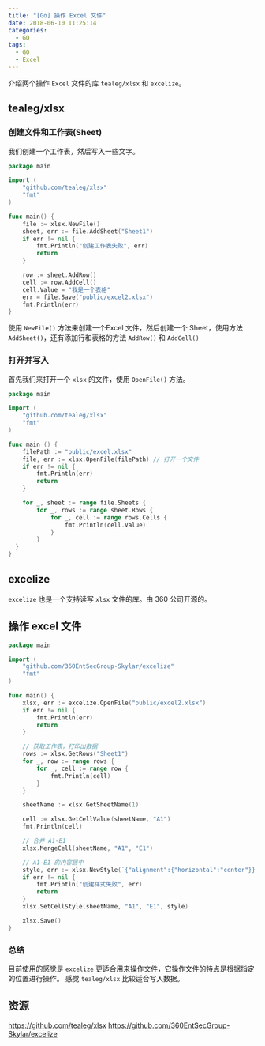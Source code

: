 ```yaml
---
title: "[Go] 操作 Excel 文件"
date: 2018-06-10 11:25:14
categories:
  - GO
tags:
  - GO
  - Excel
---
```


介绍两个操作 `Excel` 文件的库 `tealeg/xlsx` 和 `excelize`。

## tealeg/xlsx

### 创建文件和工作表(Sheet)
我们创建一个工作表，然后写入一些文字。

```go
package main

import (
	"github.com/tealeg/xlsx"
	"fmt"
)

func main() {
	file := xlsx.NewFile()
	sheet, err := file.AddSheet("Sheet1")
	if err != nil {
		fmt.Println("创建工作表失败", err)
		return
	}

	row := sheet.AddRow()
	cell := row.AddCell()
	cell.Value = "我是一个表格"
	err = file.Save("public/excel2.xlsx")
	fmt.Println(err)
}
```

使用 `NewFile()` 方法来创建一个Excel 文件，然后创建一个 Sheet，使用方法 `AddSheet()`，还有添加行和表格的方法 `AddRow()` 和 `AddCell()`

### 打开并写入
首先我们来打开一个 `xlsx` 的文件，使用 `OpenFile()` 方法。

```go
package main

import (
	"github.com/tealeg/xlsx"
	"fmt"
)

func main () {
	filePath := "public/excel.xlsx"
	file, err := xlsx.OpenFile(filePath) // 打开一个文件
	if err != nil {
		fmt.Println(err)
		return
	}

	for _, sheet := range file.Sheets {
    	for _, rows := range sheet.Rows {
    		for _, cell := range rows.Cells {
    			fmt.Println(cell.Value)
    		}
    	}
  }
}
```

## excelize
`excelize` 也是一个支持读写 `xlsx` 文件的库。由 360 公司开源的。

## 操作 excel 文件

```go
package main

import (
	"github.com/360EntSecGroup-Skylar/excelize"
	"fmt"
)

func main() {
	xlsx, err := excelize.OpenFile("public/excel2.xlsx")
	if err != nil {
		fmt.Println(err)
		return
	}

	// 获取工作表，打印出数据
	rows := xlsx.GetRows("Sheet1")
	for _, row := range rows {
		for _, cell := range row {
			fmt.Println(cell)
		}
	}

	sheetName := xlsx.GetSheetName(1)

	cell := xlsx.GetCellValue(sheetName, "A1")
	fmt.Println(cell)

	// 合并 A1-E1
	xlsx.MergeCell(sheetName, "A1", "E1")

	// A1-E1 的内容居中
	style, err := xlsx.NewStyle(`{"alignment":{"horizontal":"center"}}`)
	if err != nil {
		fmt.Println("创建样式失败", err)
		return
	}
	xlsx.SetCellStyle(sheetName, "A1", "E1", style)

	xlsx.Save()
}
```

### 总结
目前使用的感觉是 `excelize` 更适合用来操作文件，它操作文件的特点是根据指定的位置进行操作。
感觉 `tealeg/xlsx` 比较适合写入数据。

## 资源
https://github.com/tealeg/xlsx
https://github.com/360EntSecGroup-Skylar/excelize
